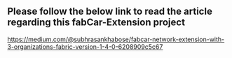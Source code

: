 [//]: # (SPDX-License-Identifier: CC-BY-4.0)

## Please follow the below link to read the article regarding this fabCar-Extension project
https://medium.com/@subhrasankhabose/fabcar-network-extension-with-3-organizations-fabric-version-1-4-0-6208909c5c67


